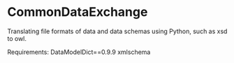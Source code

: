 # CommonDataExchange
Translating file formats of data and data schemas using Python, such as xsd to owl.

Requirements:
DataModelDict==0.9.9
xmlschema
